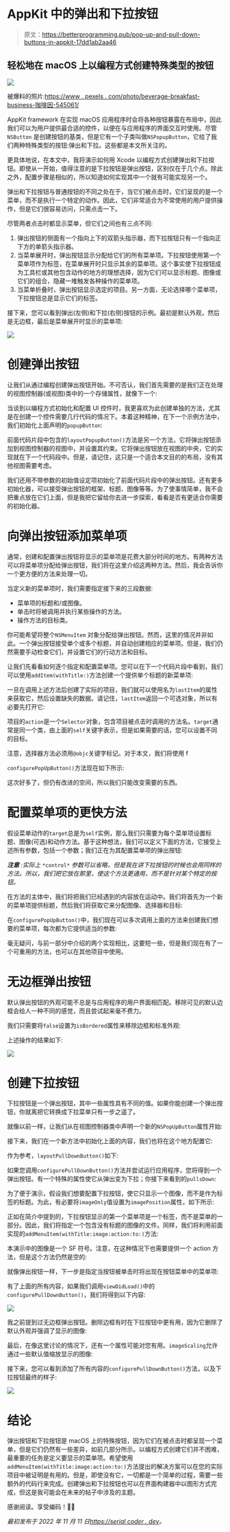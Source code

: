 # AppKit 中的弹出和下拉按钮

> 原文：<https://betterprogramming.pub/pop-up-and-pull-down-buttons-in-appkit-17dd1ab2aa46>

## 轻松地在 macOS 上以编程方式创建特殊类型的按钮

![](img/b0ea6de96d43be7ffee2bed5c0338089.png)

被爆料的照片:[https://www . pexels . com/photo/beverage-breakfast-business-咖啡因-545061/](https://www.pexels.com/photo/beverage-breakfast-business-caffeine-545061/)

AppKit framework 在实现 macOS 应用程序时会将各种按钮暴露在布局中，因此我们可以为用户提供最合适的控件，以便在与应用程序的界面交互时使用。尽管`NSButton` 是创建按钮的基类，但是它有一个子类叫做`NSPopupButton`，它给了我们两种特殊类型的按钮:弹出和下拉。这些都是本文所关注的。

更具体地说，在本文中，我将演示如何用 Xcode 以编程方式创建弹出和下拉按钮。即使从一开始，值得注意的是下拉按钮是弹出按钮，区别仅在于几个点。除此之外，配置步骤是相似的，所以知道如何实现其中一个就有可能实现另一个。

弹出和下拉按钮与普通按钮的不同之处在于，当它们被点击时，它们呈现的是一个菜单，而不是执行一个特定的动作。因此，它们非常适合为不常使用的用户提供操作，但是它们很容易访问，只需点击一下。

尽管两者点击时都显示菜单，但它们之间也有三点不同:

1.  弹出按钮的侧面有一个指向上下的双箭头指示器，而下拉按钮只有一个指向正下方的单箭头指示器。
2.  当菜单展开时，弹出按钮显示分配给它们的所有菜单项。下拉按钮使用第一个菜单项作为标签，在菜单展开时只显示其余的菜单项。这个事实使下拉按钮成为工具栏或其他包含动作的地方的理想选择，因为它们可以显示标题、图像或它们的组合，隐藏一堆触发各种操作的菜单项。
3.  当菜单折叠时，弹出按钮显示选定的项目。另一方面，无论选择哪个菜单项，下拉按钮总是显示它们的标签。

接下来，您可以看到弹出(左侧)和下拉(右侧)按钮的示例。最初是默认外观，然后是无边框，最后是菜单展开时显示的菜单项:

![](img/12d2ea0ae7833daa62295c560c6921ae.png)

# 创建弹出按钮

让我们从通过编程创建弹出按钮开始。不可否认，我们首先需要的是我们正在处理的视图控制器(或视图)类中的一个存储属性，就像下一个:

当谈到以编程方式初始化和配置 UI 控件时，我更喜欢为此创建单独的方法，尤其是在创建一个控件需要几行代码的情况下。本着这种精神，在下一个示例方法中，我们初始化上面声明的`popupButton`:

前面代码片段中包含的`layoutPopupButton()`方法是另一个方法，它将弹出按钮添加到视图控制器的视图中，并设置其约束。它将弹出按钮放在视图的中央，它的实现就在下一个代码段中。但是，请记住，这只是一个适合本文目的的布局，没有其他视图需要考虑。

我们还用不带参数的初始值设定项初始化了前面代码片段中的弹出按钮。还有更多初始化器，可以接受弹出按钮的框架、标题、图像等等。为了使事情简单，我不会把重点放在它们上面，但是我把它留给你去进一步探索，看看是否有更适合你需要的初始化器。

# 向弹出按钮添加菜单项

通常，创建和配置弹出按钮将显示的菜单项是花费大部分时间的地方。有两种方法可以将菜单项分配给弹出按钮，我们将在这里介绍这两种方法。然后，我会告诉你一个更方便的方法来处理一切。

当定义新的菜单项时，我们需要指定接下来的三段数据:

*   菜单项的标题和/或图像。
*   单击时将被调用并执行某些操作的方法。
*   操作方法的目标类。

你可能希望将整个`NSMenuItem` 对象分配给弹出按钮。然而，这里的情况并非如此。一个弹出按钮接受单个或多个标题，并自动创建相应的菜单项。但是，我们仍然需要手动检查它们，并设置它们的行动方法和目标。

让我们先看看如何逐个指定和配置菜单项。您可以在下一个代码片段中看到，我们可以使用`addItem(withTitle:)`方法创建一个提供单个标题的新菜单项:

一旦在调用上述方法后创建了实际的项目，我们就可以使用名为`lastItem`的属性来获取它，然后设置缺失的数据。请记住，`lastItem`返回一个可选对象，所以有必要先打开它:

项目的`action`是一个`Selector`对象，包含项目被点击时调用的方法名。`target`通常是同一个类，由上面的`self`关键字表示，但是如果需要的话，您可以设置不同的目标。

注意，选择器方法必须用`@objc`关键字标记。对于本文，我们将使用 f

`configurePopUpButton()`方法现在如下所示:

这次好多了，但仍有改进的空间，所以我们只能改变需要的东西。

# 配置菜单项的更快方法

假设菜单动作的`target`总是为`self`实例，那么我们只需要为每个菜单项设置标题、图像(可选)和动作方法。基于这种想法，我们可以定义下面的方法，它接受上述所有参数，包括一个参数；我们正在为其配置菜单项的弹出按钮:

***注意*** *:实际上* `*control*` *参数可以省略，但是我在讲下拉按钮的时候也会用同样的方法。所以，我们把它放在那里，使这个方法更通用，而不是针对某个特定的按钮。*

在方法的主体中，我们将把我们已经遇到的内容放在运动中。我们将首先为一个新的菜单项提供标题，然后我们将获取它来分配图像、选择器和目标:

在`configurePopUpButton()`中，我们现在可以多次调用上面的方法来创建我们想要的菜单项，每次都为它提供适当的参数:

毫无疑问，与前一部分中介绍的两个实现相比，这要短一些，但是我们现在有了一个可重用的方法，也可以在其他项目中使用。

# 无边框弹出按钮

默认弹出按钮的外观可能不总是与应用程序的用户界面相匹配。移除可见的默认边框会给人一种不同的感觉，而且尝试起来毫不费力。

我们只需要将`false`设置为`isBordered`属性来移除边框和标准外观:

上述操作的结果如下:

![](img/a4d928e5a1bf135850b154bd1fe2e211.png)

# 创建下拉按钮

下拉按钮是一个弹出按钮，其中一些属性具有不同的值。如果你能创建一个弹出按钮，你就离把它转换成下拉菜单只有一步之遥了。

就像以前一样，让我们从在视图控制器类中声明一个新的`NSPopUpButton`属性开始:

接下来，我们在一个新方法中初始化上面的内容，我们也将在这个地方配置它:

作为参考，`layoutPullDownButton()`如下:

如果您调用`configurePullDownButton()`方法并尝试运行应用程序，您将得到一个弹出按钮。有一个特殊的属性使它从弹出变为下拉；你接下来看到的`pullsDown`:

为了便于演示，假设我们想要配置下拉按钮，使它只显示一个图像，而不是作为标签的标题。为此，有必要将`imageOnly`值设置为`imagePosition`属性，如下所示:

正如在简介中提到的，下拉按钮显示的第一个菜单项是一个标签，而不是菜单的一部分。因此，我们将指定一个包含没有标题的图像的文件。同样，我们将利用前面实现的`addMenuItem(withTitle:image:action:to:)`方法:

本演示中的图像是一个 SF 符号。注意，在这种情况下也需要提供一个 action 方法，但是这个方法仍然是空的:

就像弹出按钮一样，下一步是指定当按钮被单击时将出现在按钮菜单中的菜单项:

有了上面的所有内容，如果我们调用`viewDidLoad()`中的`configurePullDownButton()`，我们将得到以下内容:

![](img/18f43a0dfcee4e6ec326ada82f1e90d7.png)

我之前提到过无边框弹出按钮。删除边框有时在下拉按钮中更有用，因为它删除了默认外观并强调了显示的图像:

最后，在像这里讨论的情况下，还有一个属性可能对您有用。`imageScaling`允许通过一些默认值缩放显示的图像:

接下来，您可以看到添加了所有内容的`configurePullDownButton()`方法，以及下拉按钮最终的样子:

![](img/8562b48cd4d34412605f5805e6c9f1b5.png)

# 结论

弹出按钮和下拉按钮是 macOS 上的特殊按钮，因为它们在被点击时都呈现一个菜单，但是它们仍然有一些差异，如前几部分所示。以编程方式创建它们并不困难，最重要的任务是定义要显示的菜单项。希望使用`addMenuItem(withTitle:image:action:to:)`方法提出的解决方案可以在您的实际项目中被证明是有用的。但是，即使没有它，一切都是一个简单的过程，需要一些额外的代码行来完成。创建弹出和下拉按钮也可以在界面构建器中以图形方式完成，但这是我可能会在未来的帖子中涉及的主题。

感谢阅读。享受编码！👨‍💻

*最初发布于 2022 年 11 月 11 日*[*https://serial coder . dev*](https://serialcoder.dev/text-tutorials/macos-tutorials/popup-and-pull-down-buttons-in-appkit/)*。*